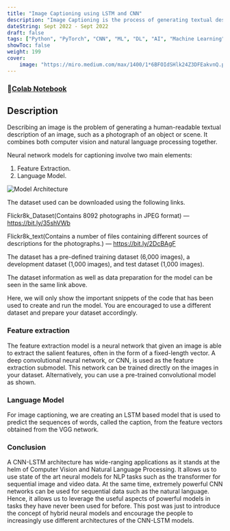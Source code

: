 ```yaml
---
title: "Image Captioning using LSTM and CNN"
description: "Image Captioning is the process of generating textual description of an image. It uses both Natural Language Processing and Computer Vision to generate the captions."
dateString: Sept 2022 - Sept 2022
draft: false
tags: ["Python", "PyTorch", "CNN", "ML", "DL", "AI", "Machine Learning"]
showToc: false
weight: 199
cover:
    image: "https://miro.medium.com/max/1400/1*6BFOIdSHlk24Z3DFEakvnQ.png"
--- 
```

### 🔗[Colab Notebook](https://colab.research.google.com/github/charanhu/Image-Captioning-using-LSTM-and-CNN/blob/main/image-captioning-using-lstm.ipynb)

## Description
Describing an image is the problem of generating a human-readable textual description of an image, such as a photograph of an object or scene. It combines both computer vision and natural language processing together.

Neural network models for captioning involve two main elements:
1. Feature Extraction.
2. Language Model.

![Model Architecture](https://machinelearningmastery.com/wp-content/uploads/2017/07/Convolutional-Neural-Network-Long-Short-Term-Memory-Network-Archiecture.png)

The dataset used can be downloaded using the following links.

Flickr8k_Dataset(Contains 8092 photographs in JPEG format) — https://bit.ly/35shVWb

Flickr8k_text(Contains a number of files containing different sources of descriptions for the photographs.) — https://bit.ly/2DcBAgF

The dataset has a pre-defined training dataset (6,000 images), a development dataset (1,000 images), and test dataset (1,000 images).

The dataset information as well as data preparation for the model can be seen in the same link above.

Here, we will only show the important snippets of the code that has been used to create and run the model. You are encouraged to use a different dataset and prepare your dataset accordingly.

### Feature extraction
The feature extraction model is a neural network that given an image is able to extract the salient features, often in the form of a fixed-length vector. A deep convolutional neural network, or CNN, is used as the feature extraction submodel. This network can be trained directly on the images in your dataset. Alternatively, you can use a pre-trained convolutional model as shown.

### Language Model
For image captioning, we are creating an LSTM based model that is used to predict the sequences of words, called the caption, from the feature vectors obtained from the VGG network.

### Conclusion
A CNN-LSTM architecture has wide-ranging applications as it stands at the helm of Computer Vision and Natural Language Processing. It allows us to use state of the art neural models for NLP tasks such as the transformer for sequential image and video data. At the same time, extremely powerful CNN networks can be used for sequential data such as the natural language. Hence, it allows us to leverage the useful aspects of powerful models in tasks they have never been used for before. This post was just to introduce the concept of hybrid neural models and encourage the people to increasingly use different architectures of the CNN-LSTM models.



